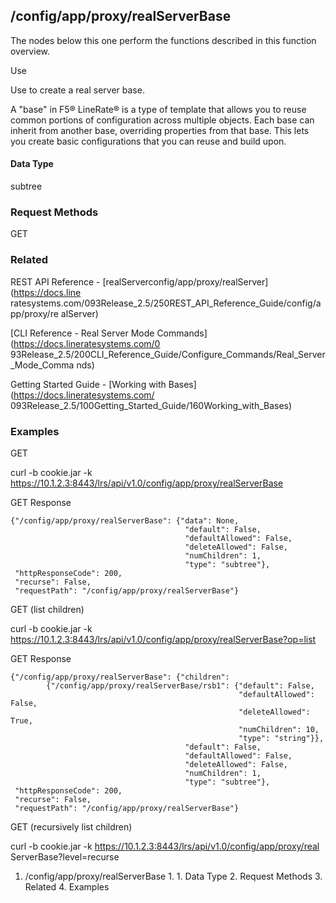 ## /config/app/proxy/realServerBase

The nodes below this one perform the functions described in this function
overview.

Use

Use to create a real server base.

A "base" in F5® LineRate® is a type of template that allows you to reuse
common portions of configuration across multiple objects. Each base can
inherit from another base, overriding properties from that base. This lets you
create basic configurations that you can reuse and build upon.

#### Data Type

subtree

### Request Methods

GET

### Related

REST API Reference - [realServerconfig/app/proxy/realServer](https://docs.line
ratesystems.com/093Release_2.5/250REST_API_Reference_Guide/config/app/proxy/re
alServer)

[CLI Reference - Real Server Mode Commands](https://docs.lineratesystems.com/0
93Release_2.5/200CLI_Reference_Guide/Configure_Commands/Real_Server_Mode_Comma
nds)

Getting Started Guide - [Working with Bases](https://docs.lineratesystems.com/
093Release_2.5/100Getting_Started_Guide/160Working_with_Bases)

### Examples

GET

curl -b cookie.jar -k
https://10.1.2.3:8443/lrs/api/v1.0/config/app/proxy/realServerBase

GET Response

    
    
    {"/config/app/proxy/realServerBase": {"data": None,
                                           "default": False,
                                           "defaultAllowed": False,
                                           "deleteAllowed": False,
                                           "numChildren": 1,
                                           "type": "subtree"},
     "httpResponseCode": 200,
     "recurse": False,
     "requestPath": "/config/app/proxy/realServerBase"}
    

GET (list children)

curl -b cookie.jar -k
https://10.1.2.3:8443/lrs/api/v1.0/config/app/proxy/realServerBase?op=list

GET Response

    
    
    {"/config/app/proxy/realServerBase": {"children": 
            {"/config/app/proxy/realServerBase/rsb1": {"default": False,
                                                       "defaultAllowed": False,
                                                       "deleteAllowed": True,
                                                       "numChildren": 10,
                                                       "type": "string"}},
                                           "default": False,
                                           "defaultAllowed": False,
                                           "deleteAllowed": False,
                                           "numChildren": 1,
                                           "type": "subtree"},
     "httpResponseCode": 200,
     "recurse": False,
     "requestPath": "/config/app/proxy/realServerBase"}
    

GET (recursively list children)

curl -b cookie.jar -k https://10.1.2.3:8443/lrs/api/v1.0/config/app/proxy/real
ServerBase?level=recurse

  1. /config/app/proxy/realServerBase
    1.       1. Data Type
    2. Request Methods
    3. Related
    4. Examples


